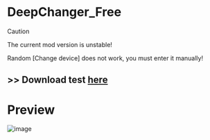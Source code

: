 # DeepChanger_Free

> [!CAUTION]
> The current mod version is unstable!
>
> Random [Change device] does not work, you must enter it manually!

## >> Download test [here](https://github.com/KhanhNguyen9872/DeepChanger_Free/raw/main/deepchanger_v1.0.4_test.apk)

# Preview
![image](https://github.com/KhanhNguyen9872/DeepChanger_Free/assets/88880309/1f49b8ca-bf41-4386-92b0-61122896f4d6)
